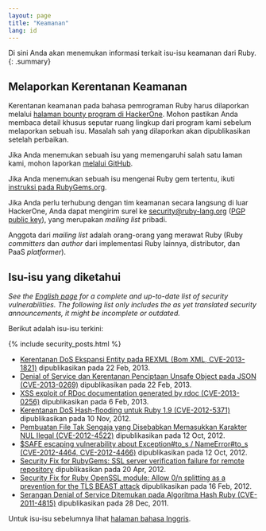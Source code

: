 ```yaml
---
layout: page
title: "Keamanan"
lang: id
---
```


Di sini Anda akan menemukan informasi terkait isu-isu keamanan dari Ruby.
{: .summary}

## Melaporkan Kerentanan Keamanan

Kerentanan keamanan pada bahasa pemrograman Ruby harus
dilaporkan melalui
[halaman bounty program di HackerOne](https://hackerone.com/ruby).
Mohon pastikan Anda membaca detail khusus seputar ruang lingkup dari
program kami sebelum melaporkan sebuah isu. Masalah sah yang dilaporkan
akan dipublikasikan setelah perbaikan.

Jika Anda menemukan sebuah isu yang memengaruhi salah satu laman kami, mohon
laporkan [melalui GitHub](https://github.com/ruby/www.ruby-lang.org/issues/new).

Jika Anda menemukan sebuah isu mengenai Ruby gem tertentu, ikuti
[instruksi pada RubyGems.org](http://guides.rubygems.org/security/#reporting-security-vulnerabilities).

Jika Anda perlu terhubung dengan tim keamanan secara langsung di luar
HackerOne, Anda dapat mengirim surel ke security@ruby-lang.org
([PGP public key](/security.asc)), yang merupakan *mailing list* pribadi.

Anggota dari *mailing list* adalah orang-orang yang merawat Ruby
(Ruby *committers* dan *author* dari implementasi Ruby lainnya,
distributor, dan PaaS *platformer*).

## Isu-isu yang diketahui

_See the [English page](/en/security/) for a complete and up-to-date
list of security vulnerabilities.
The following list only includes the as yet translated
security announcements, it might be incomplete or outdated._

Berikut adalah isu-isu terkini:

{% include security_posts.html %}

* [Kerentanan DoS Ekspansi Entity pada REXML (Bom XML, CVE-2013-1821)][3]
  dipublikasikan pada 22 Feb, 2013.
* [Denial of Service dan Kerentanan Penciptaan Unsafe Object pada JSON
  (CVE-2013-0269)][4] dipublikasikan pada 22 Feb, 2013.
* [XSS exploit of RDoc documentation generated by rdoc
  (CVE-2013-0256)][5] dipublikasikan pada 6 Feb, 2013.
* [Kerentanan DoS Hash-flooding untuk Ruby 1.9 (CVE-2012-5371)][6]
  dipublikasikan pada 10 Nov, 2012.
* [Pembuatan File Tak Sengaja yang Disebabkan Memasukkan Karakter NUL Ilegal
  (CVE-2012-4522)][7] dipublikasikan pada 12 Oct, 2012.
* [$SAFE escaping vulnerability about Exception#to\_s / NameError#to\_s
  (CVE-2012-4464, CVE-2012-4466)][8] dipublikasikan pada 12 Oct, 2012.
* [Security Fix for RubyGems: SSL server verification failure for remote
  repository][9] dipublikasikan pada 20 Apr, 2012.
* [Security Fix for Ruby OpenSSL module: Allow 0/n splitting as a
  prevention for the TLS BEAST attack][10] dipublikasikan pada 16 Feb, 2012.
* [Serangan Denial of Service Ditemukan pada Algoritma Hash Ruby
  (CVE-2011-4815)][11] dipublikasikan pada 28 Dec, 2011.

Untuk isu-isu sebelumnya lihat [halaman bahasa Inggris][12].


[3]: /id/news/2013/02/22/rexml-dos-2013-02-22/
[4]: /id/news/2013/02/22/json-dos-cve-2013-0269/
[5]: /id/news/2013/02/06/rdoc-xss-cve-2013-0256/
[6]: /id/news/2012/11/09/ruby19-hashdos-cve-2012-5371/
[7]: /id/news/2012/10/12/poisoned-NUL-byte-vulnerability/
[8]: /id/news/2012/10/12/cve-2012-4464-cve-2012-4466/
[9]: /id/news/2012/04/20/ruby-1-9-3-p194-is-released/
[10]: /id/news/2012/02/16/security-fix-for-ruby-openssl-module/
[11]: /id/news/2011/12/28/denial-of-service-attack-was-found-for-rubys-hash-algorithm-cve-2011-4815/
[12]: /en/security/

